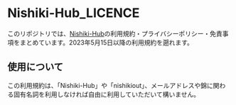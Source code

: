 # Nishiki-Hub_LICENCE

このリポジトリでは、[Nishiki-Hub](https://nishikiout.net)の利用規約・プライバシーポリシー・免責事項をまとめています。2023年5月15日以降の利用規約を遡れます。

## 使用について

この利用規約は、「Nishiki-Hub」や「nishikiout」、メールアドレスや錦に関わる固有名詞を利用しなければ自由に利用していただいて構いません。
